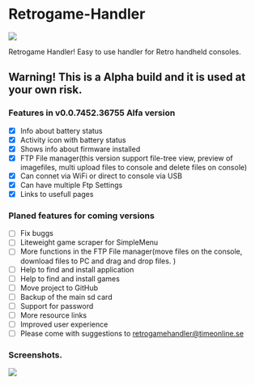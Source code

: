 # Retrogame-Handler

![](http://timeonline.se/RGHandler/images/TimeOnlineLogoV3.png)

Retrogame Handler!
Easy to use handler for Retro handheld consoles.
## Warning! This is a Alpha build and it is used at your own risk. 

 ### Features in v0.0.7452.36755 Alfa version

- [x] Info about battery status
- [x] Activity icon with battery status
- [x] Shows info about firmware installed
- [x] FTP File manager(this version support file-tree view, preview of imagefiles, multi upload files to console and delete files on console)
- [x] Can connet via WiFi or direct to console via USB
- [x] Can have multiple Ftp Settings
- [x] Links to usefull pages

### Planed features for coming versions
- [ ] Fix buggs 
- [ ] Liteweight game scraper for SimpleMenu 
- [ ] More functions in the FTP File manager(move files on the console, download files to PC and drag and drop files. ) 
- [ ] Help to find and install application
- [ ] Help to find and install games
- [ ] Move project to GitHub
- [ ] Backup of the main sd card
- [ ] Support for password
- [ ] More resource links
- [ ] Improved user experience
- [ ] Please come with suggestions to retrogamehandler@timeonline.se
 
 ### Screenshots. 

![](http://timeonline.se/RGHandler/images/ConsoleExplorer.png)
